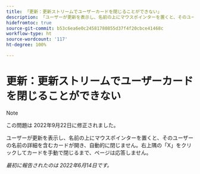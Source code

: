 ```yaml
---
title: 「更新：更新ストリームでユーザーカードを閉じることができない」
description: 「ユーザーが更新を表示し、名前の上にマウスポインターを置くと、そのユーザーの名前の詳細を含むカードが開き、自動的に閉じません。右上隅の「X」をクリックしてカードを手動で閉じるまで、ページは応答しません。」
hidefromtoc: true
source-git-commit: b53c6ea6e0c24581780855d37f4f20cbce41468c
workflow-type: ht
source-wordcount: '117'
ht-degree: 100%

---
```



# 更新：更新ストリームでユーザーカードを閉じることができない

>[!NOTE]
>
>この問題は 2022年9月22日に修正されました。

ユーザーが更新を表示し、名前の上にマウスポインターを置くと、そのユーザーの名前の詳細を含むカードが開き、自動的に閉じません。右上隅の「X」をクリックしてカードを手動で閉じるまで、ページは応答しません。

_最初に報告されたのは 2022年6月14日です。_

